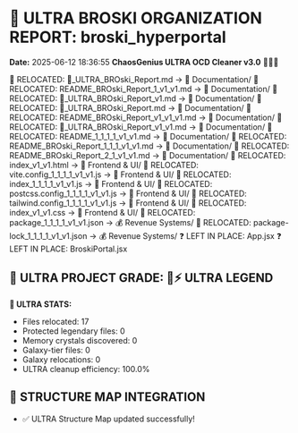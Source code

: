 # 🌌 ULTRA BROSKI ORGANIZATION REPORT: broski_hyperportal
**Date:** 2025-06-12 18:36:55
**ChaosGenius ULTRA OCD Cleaner v3.0** 🧠💜🌌

📁 RELOCATED: 🌌_ULTRA_BROski_Report.md → 📝 Documentation/
📁 RELOCATED: README_BROski_Report_1_v1_v1.md → 📝 Documentation/
📁 RELOCATED: 🌌_ULTRA_BROski_Report_v1.md → 📝 Documentation/
📁 RELOCATED: 🌌_ULTRA_BROski_Report.md → 📝 Documentation/
📁 RELOCATED: README_BROski_Report_v1_v1_v1.md → 📝 Documentation/
📁 RELOCATED: 🌌_ULTRA_BROski_Report_v1_v1.md → 📝 Documentation/
📁 RELOCATED: README_1_1_1_1_v1_v1.md → 📝 Documentation/
📁 RELOCATED: README_BROski_Report_1_1_1_v1_v1.md → 📝 Documentation/
📁 RELOCATED: README_BROski_Report_2_1_v1_v1.md → 📝 Documentation/
📁 RELOCATED: index_v1_v1.html → 🎨 Frontend & UI/
📁 RELOCATED: vite.config_1_1_1_1_v1_v1.js → 🎨 Frontend & UI/
📁 RELOCATED: index_1_1_1_1_v1_v1.js → 🎨 Frontend & UI/
📁 RELOCATED: postcss.config_1_1_1_1_v1_v1.js → 🎨 Frontend & UI/
📁 RELOCATED: tailwind.config_1_1_1_1_v1_v1.js → 🎨 Frontend & UI/
📁 RELOCATED: index_v1_v1.css → 🎨 Frontend & UI/
📁 RELOCATED: package_1_1_1_1_v1_v1.json → 💰 Revenue Systems/
📁 RELOCATED: package-lock_1_1_1_1_v1_v1.json → 💰 Revenue Systems/
❓ LEFT IN PLACE: App.jsx
❓ LEFT IN PLACE: BroskiPortal.jsx

## 🌌 ULTRA PROJECT GRADE: 💯⚡ ULTRA LEGEND
**🧠 ULTRA STATS:**
- Files relocated: 17
- Protected legendary files: 0
- Memory crystals discovered: 0
- Galaxy-tier files: 0
- Galaxy relocations: 0
- ULTRA cleanup efficiency: 100.0%

## 🔄 STRUCTURE MAP INTEGRATION
- ✅ ULTRA Structure Map updated successfully!